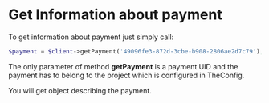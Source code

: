 # Get Information about payment

To get information about payment just simply call:

```php
$payment = $client->getPayment('49096fe3-872d-3cbe-b908-2806ae2d7c79');
```

The only parameter of method **getPayment** is a payment UID and the payment has to belong to the project which is configured in TheConfig.

You will get object describing the payment.
